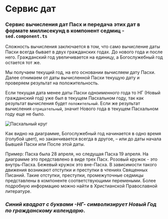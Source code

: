 # Сервис дат

### Сервис вычисления дат Пасх и передача этих дат в формате миллисекунд в компонент седмиц - `sed.component.ts`

Сложность вычисления заключается в том, что само вычисление даты Пасхи всегда бывает в двух гражданских годах. До нового года и после него. Гражданский год увеличивается на единицу, а Богослужебный год остается тот же.

Мы получаем текущий год, на его основании вычисляем дату Пасхи. Далее отнимаем от даты вычисленной Пасхи текущую дату и проверяем результат на положительность.

Если текущая дата менее даты Пасхи *одноименного* года то НГ (Новый гражданский год) уже был в текущем Пасхальном году, так как результат вычисления будет `положительный`. Если же результат вычисления `отрицательный`, значит Нового года в текущем Пасхальном году еще не было.

![Пасхальный круг](https://3.bp.blogspot.com/--4CWPG8YeA4/XdGsnH2zvlI/AAAAAAAAEq8/A5Oa9S2RGv8OFKKfjA9OJwfqXqcKb-vYQCK4BGAYYCw/s640/OrthodoxYear.png)

Как видно на диаграмме, Богослужебный год начинается в одно время (голубой цвет), но заканчивается всегда в другое, – или до даты начала Бывшей Пасхи или После этой даты. 

Пример: Пасха была 28 апреля, но следущая Пасха 19 апреля. На диаграмме это представлено в виде трех Пасх. Розовый кружок - это внутрь-Пасха. Бежевый кружок это вне-Пасха. В зависимости такого движения возникают отступки и преступки в чтениях Священных Писаний. Такие отступки, преступки, промежуточные седмицы представлены в компоненте соответствующими перемеными. Более подробную информацию можно найти в Христианской Православной литературе.


### *Синий квадрат с буквами -НГ- символизирует Новый Год по гражданскому календарю*.

